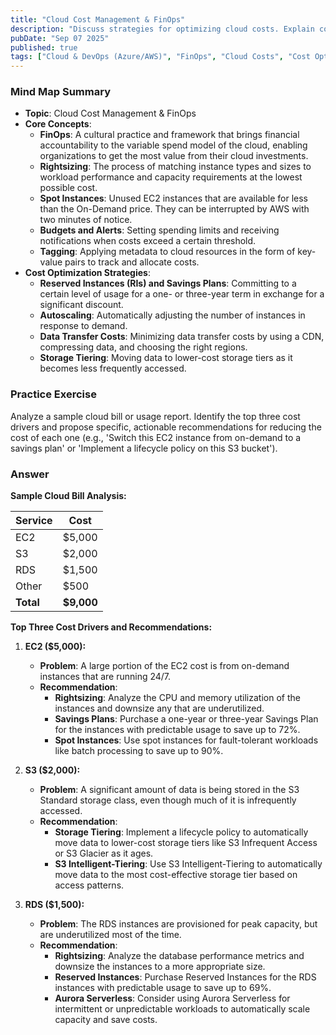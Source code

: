 ```yaml
---
title: "Cloud Cost Management & FinOps"
description: "Discuss strategies for optimizing cloud costs. Explain concepts like rightsizing instances, using spot instances, setting budgets and alerts, and tagging resources for cost allocation."
pubDate: "Sep 07 2025"
published: true
tags: ["Cloud & DevOps (Azure/AWS)", "FinOps", "Cloud Costs", "Cost Optimization"]
---
```


### Mind Map Summary

- **Topic**: Cloud Cost Management & FinOps
- **Core Concepts**:
    - **FinOps**: A cultural practice and framework that brings financial accountability to the variable spend model of the cloud, enabling organizations to get the most value from their cloud investments.
    - **Rightsizing**: The process of matching instance types and sizes to workload performance and capacity requirements at the lowest possible cost.
    - **Spot Instances**: Unused EC2 instances that are available for less than the On-Demand price. They can be interrupted by AWS with two minutes of notice.
    - **Budgets and Alerts**: Setting spending limits and receiving notifications when costs exceed a certain threshold.
    - **Tagging**: Applying metadata to cloud resources in the form of key-value pairs to track and allocate costs.
- **Cost Optimization Strategies**:
    - **Reserved Instances (RIs) and Savings Plans**: Committing to a certain level of usage for a one- or three-year term in exchange for a significant discount.
    - **Autoscaling**: Automatically adjusting the number of instances in response to demand.
    - **Data Transfer Costs**: Minimizing data transfer costs by using a CDN, compressing data, and choosing the right regions.
    - **Storage Tiering**: Moving data to lower-cost storage tiers as it becomes less frequently accessed.

### Practice Exercise

Analyze a sample cloud bill or usage report. Identify the top three cost drivers and propose specific, actionable recommendations for reducing the cost of each one (e.g., 'Switch this EC2 instance from on-demand to a savings plan' or 'Implement a lifecycle policy on this S3 bucket').

### Answer

**Sample Cloud Bill Analysis:**

| Service | Cost |
| --- | --- |
| EC2 | $5,000 |
| S3 | $2,000 |
| RDS | $1,500 |
| Other | $500 |
| **Total** | **$9,000** |

**Top Three Cost Drivers and Recommendations:**

1.  **EC2 ($5,000):**
    -   **Problem**: A large portion of the EC2 cost is from on-demand instances that are running 24/7.
    -   **Recommendation**: 
        -   **Rightsizing**: Analyze the CPU and memory utilization of the instances and downsize any that are underutilized.
        -   **Savings Plans**: Purchase a one-year or three-year Savings Plan for the instances with predictable usage to save up to 72%.
        -   **Spot Instances**: Use spot instances for fault-tolerant workloads like batch processing to save up to 90%.

2.  **S3 ($2,000):**
    -   **Problem**: A significant amount of data is being stored in the S3 Standard storage class, even though much of it is infrequently accessed.
    -   **Recommendation**:
        -   **Storage Tiering**: Implement a lifecycle policy to automatically move data to lower-cost storage tiers like S3 Infrequent Access or S3 Glacier as it ages.
        -   **S3 Intelligent-Tiering**: Use S3 Intelligent-Tiering to automatically move data to the most cost-effective storage tier based on access patterns.

3.  **RDS ($1,500):**
    -   **Problem**: The RDS instances are provisioned for peak capacity, but are underutilized most of the time.
    -   **Recommendation**:
        -   **Rightsizing**: Analyze the database performance metrics and downsize the instances to a more appropriate size.
        -   **Reserved Instances**: Purchase Reserved Instances for the RDS instances with predictable usage to save up to 69%.
        -   **Aurora Serverless**: Consider using Aurora Serverless for intermittent or unpredictable workloads to automatically scale capacity and save costs.
